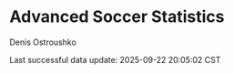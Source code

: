 # Advanced Soccer Statistics
Denis Ostroushko

<!-- gfm -->

Last successful data update: 2025-09-22 20:05:02 CST
